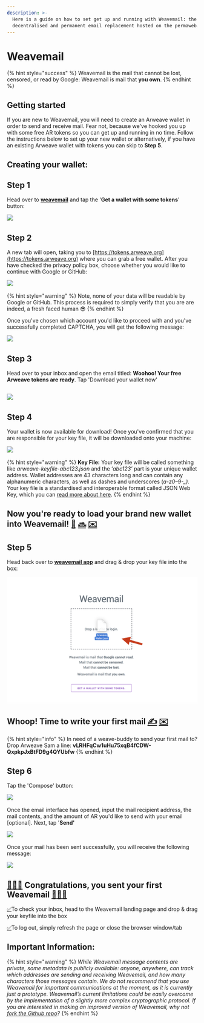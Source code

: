 ```yaml
---
description: >-
  Here is a guide on how to set get up and running with Weavemail: the
  decentralised and permanent email replacement hosted on the permaweb.
---
```


# Weavemail

{% hint style="success" %}
Weavemail is the mail that cannot be lost, censored, or read by Google: Weavemail is mail that **you own**.
{% endhint %}

## **Getting started**

If you are new to Weavemail, you will need to create an Arweave wallet in order to send and receive mail. Fear not, because we've hooked you up with some free AR tokens so you can get up and running in no time. Follow the instructions below to set up your new wallet or alternatively, if you have an existing Arweave wallet with tokens you can skip to **Step 5**.

## **Creating your wallet:**

## **Step 1**

Head over to [**weavemail**](https://arweave.net/oEhzHOE2o9uZbi6O9cQatzhiHtc2EdFBGCQdqHsK-o4) and tap the '**Get a wallet with some tokens**' button:

![](../.gitbook/assets/new-1.png)

## **Step 2**

A new tab will open, taking you to [https://tokens.arweave.org](https://tokens.arweave.org) where you can grab a free wallet. After you have checked the privacy policy box, choose whether you would like to continue with Google or GitHub:

![](../.gitbook/assets/1.png)

{% hint style="warning" %}
Note, none of your data will be readable by Google or GitHub. This process is required to simply verify that you are are indeed, a fresh faced human 😎
{% endhint %}

Once you've chosen which account you'd like to proceed with and you've successfully completed CAPTCHA, you will get the following message:

![](<../.gitbook/assets/3 (4).png>)

## **Step 3**

Head over to your inbox and open the email titled: **Woohoo! Your free Arweave tokens are ready**. Tap 'Download your wallet now'

##

![](<../.gitbook/assets/4 (2).png>)

## **Step 4**

Your wallet is now available for download! Once you've confirmed that you are responsible for your key file, it will be downloaded onto your machine:

![](<../.gitbook/assets/5 (2).png>)

{% hint style="warning" %}
**Key File:** Your key file will be called something like _arweave-keyfile-abc123.json_ and the ‘_abc123’_ part is your unique wallet address. Wallet addresses are 43 characters long and can contain any alphanumeric characters, as well as dashes and underscores (_a-z0–9-\_)._ Your key file is a standardised and interoperable format called JSON Web Key, which you can [read more about here](https://tools.ietf.org/html/rfc7517).
{% endhint %}

## **Now you're ready to load your brand new wallet into Weavemail!** [🎉](https://emojipedia.org/party-popper/) [🔜](https://emojipedia.org/soon-with-rightwards-arrow-above/) [✉️](https://emojipedia.org/envelope/)

## **Step 5**

Head back over to [**weavemail app**](https://arweave.net/oEhzHOE2o9uZbi6O9cQatzhiHtc2EdFBGCQdqHsK-o4) and drag & drop your key file into the box:

![](<../.gitbook/assets/2 (2) (1) (1).png>)

## **Whoop! Time to write your first mail** [✍️](https://emojipedia.org/writing-hand/) [✉️](https://emojipedia.org/envelope/)

{% hint style="info" %}
In need of a weave-buddy to send your first mail to? Drop Arweave Sam a line: **vLRHFqCw1uHu75xqB4fCDW-QxpkpJxBtFD9g4QYUbfw**
{% endhint %}

## **Step 6**

Tap the 'Compose' button:

![](<../.gitbook/assets/#3 (2) (1).png>)

Once the email interface has opened, input the mail recipient address, the mail contents, and the amount of AR you'd like to send with your email \[optional]. Next, tap '**Send'**

![](<../.gitbook/assets/4 (1) (1).png>)

Once your mail has been sent successfully, you will receive the following message:

![](<../.gitbook/assets/5 (1).png>)

## [🚀](https://emojipedia.org/rocket/)[🚀](https://emojipedia.org/rocket/)[🚀](https://emojipedia.org/rocket/) Congratulations, you sent your first Weavemail [🚀](https://emojipedia.org/rocket/)[🚀](https://emojipedia.org/rocket/)[🚀](https://emojipedia.org/rocket/)

[✅](https://emojipedia.org/white-heavy-check-mark/)To check your inbox, head to the Weavemail landing page and drop & drag your keyfile into the box

[✅](https://emojipedia.org/white-heavy-check-mark/)To log out, simply refresh the page or close the browser window/tab

## Important Information:

{% hint style="warning" %}
_While Weavemail message contents are private, some metadata is publicly available: anyone, anywhere, can track which addresses are sending and receiving Weavemail, and how many characters those messages contain. We do not recommend that you use Weavemail for important communications at the moment, as it is currently just a prototype. Weavemail’s current limitations could be easily overcome by the implementation of a slightly more complex cryptographic protocol. If you are interested in making an improved version of Weavemail, why not_ [_fork the Github repo_](https://github.com/ArweaveTeam/weavemail)_?_
{% endhint %}

##
